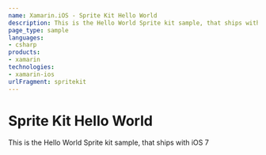 ```yaml
---
name: Xamarin.iOS - Sprite Kit Hello World
description: This is the Hello World Sprite kit sample, that ships with iOS 7
page_type: sample
languages:
- csharp
products:
- xamarin
technologies:
- xamarin-ios
urlFragment: spritekit
---
```

# Sprite Kit Hello World
This is the Hello World Sprite kit sample, that ships with iOS 7
